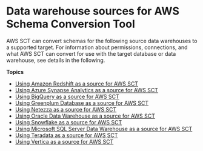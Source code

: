# Data warehouse sources for AWS Schema Conversion Tool<a name="CHAP_Source-Data-Warehouses"></a>

AWS SCT can convert schemas for the following source data warehouses to a supported target\. For information about permissions, connections, and what AWS SCT can convert for use with the target database or data warehouse, see details in the following\.

**Topics**
+ [Using Amazon Redshift as a source for AWS SCT](CHAP_Source.Redshift.md)
+ [Using Azure Synapse Analytics as a source for AWS SCT](CHAP_Source.AzureSynapse.md)
+ [Using BigQuery as a source for AWS SCT](CHAP_Source.BigQuery.md)
+ [Using Greenplum Database as a source for AWS SCT](CHAP_Source.Greenplum.md)
+ [Using Netezza as a source for AWS SCT](CHAP_Source.Netezza.md)
+ [Using Oracle Data Warehouse as a source for AWS SCT](CHAP_Source.OracleDW.md)
+ [Using Snowflake as a source for AWS SCT](CHAP_Source.Snowflake.md)
+ [Using Microsoft SQL Server Data Warehouse as a source for AWS SCT](CHAP_Source.SQLServerDW.md)
+ [Using Teradata as a source for AWS SCT](CHAP_Source.Teradata.md)
+ [Using Vertica as a source for AWS SCT](CHAP_Source.Vertica.md)
